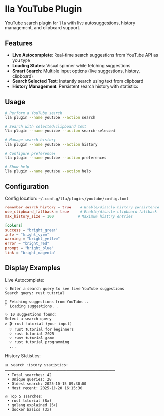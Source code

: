 # lla YouTube Plugin

YouTube search plugin for `lla` with live autosuggestions, history management, and clipboard support.

## Features

- **Live Autocomplete**: Real-time search suggestions from YouTube API as you type
- **Loading States**: Visual spinner while fetching suggestions
- **Smart Search**: Multiple input options (live suggestions, history, clipboard)
- **Search Selected Text**: Instantly search using text from clipboard
- **History Management**: Persistent search history with statistics

## Usage

```bash
# Perform a YouTube search
lla plugin --name youtube --action search

# Search with selected/clipboard text
lla plugin --name youtube --action search-selected

# Manage search history
lla plugin --name youtube --action history

# Configure preferences
lla plugin --name youtube --action preferences

# Show help
lla plugin --name youtube --action help
```

## Configuration

Config location: `~/.config/lla/plugins/youtube/config.toml`

```toml
remember_search_history = true    # Enable/disable history persistence
use_clipboard_fallback = true     # Enable/disable clipboard fallback
max_history_size = 100           # Maximum history entries

[colors]
success = "bright_green"
info = "bright_cyan"
warning = "bright_yellow"
error = "bright_red"
prompt = "bright_blue"
link = "bright_magenta"
```

## Display Examples

Live Autocomplete:

```
💡 Enter a search query to see live YouTube suggestions
Search query: rust tutorial

🔄 Fetching suggestions from YouTube...
⠋ Loading suggestions...

✨ 10 suggestions found:
Select a search query
> 🎬 rust tutorial (your input)
  💡 rust tutorial for beginners
  💡 rust tutorial 2025
  💡 rust tutorial game
  💡 rust tutorial programming
  ...
```

History Statistics:

```
📊 Search History Statistics:
──────────────────────────────────────────────────
 • Total searches: 42
 • Unique queries: 28
 • Oldest search: 2025-10-15 09:30:00
 • Most recent: 2025-10-20 16:15:30

🔥 Top 5 searches:
 • rust tutorial (8x)
 • golang explained (5x)
 • docker basics (3x)
```
